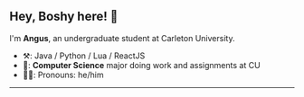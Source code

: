 ## Hey, Boshy here! 👋

I'm **Angus**, an undergraduate student at Carleton University.

-   ⚒️: Java / Python / Lua / ReactJS
-   🌱: **Computer Science** major doing work and assignments at CU
-   👨‍🦲: Pronouns: he/him

---
